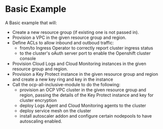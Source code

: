 # Basic Example

A Basic example that will:
- Create a new resource group (if existing one is not passed in).
- Provision a VPC in the given resource group and region.
- Define ACLs to allow inbound and outboud traffic:
  - from/to Ingress Operator to correctly report cluster ingress status
  - to the cluster's oAuth server port to enable the Openshift cluster console
- Provision Cloud Logs and Cloud Monitoring instances in the given resource group and region.
- Provision a Key Protect instance in the given resource group and region and create a new key ring and key in the instance
- Call the ocp-all-inclusive-module to do the following:
  - provision an OCP VPC cluster in the given resource group and region, passing the details of the Key Protect instance and key for cluster encryption
  - deploy Logs Agent and Cloud Monitoring agents to the cluster
  - deploy service mesh on the cluster
  - install autoscaler addon and configure certain nodepools to have autoscaling enabled.
